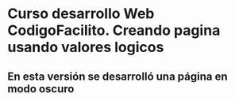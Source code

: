 # Curso desarrollo Web CodigoFacilito. Creando pagina usando valores logicos
## En esta versión se desarrolló una página en modo oscuro